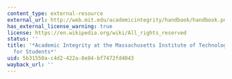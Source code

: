 ```yaml
---
content_type: external-resource
external_url: http://web.mit.edu/academicintegrity/handbook/handbook.pdf
has_external_license_warning: true
license: https://en.wikipedia.org/wiki/All_rights_reserved
status: ''
title: '*Academic Integrity at the Massachusetts Institute of Technology: A Handbook
  for Students*'
uid: 5b31550a-c4d2-422a-8e84-bf7472fd4043
wayback_url: ''
---
```

